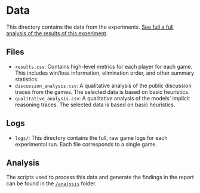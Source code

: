 # Data

This directory contains the data from the experiments. [See full a full analysis of the results of this experiment](https://coup.khoj.dev).

## Files

*   `results.csv`: Contains high-level metrics for each player for each game. This includes win/loss information, elimination order, and other summary statistics.
*   `discussion_analysis.csv`: A qualitative analysis of the public discussion traces from the games. The selected data is based on basic heuristics.
*   `qualitative_analysis.csv`: A qualitative analysis of the models' implicit reasoning traces. The selected data is based on basic heuristics.

## Logs

*   `logs/`: This directory contains the full, raw game logs for each experimental run. Each file corresponds to a single game.

## Analysis

The scripts used to process this data and generate the findings in the report can be found in the [`/analysis`](../analysis) folder.
